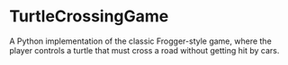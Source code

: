 # TurtleCrossingGame
A Python implementation of the classic Frogger-style game, where the player controls a turtle that must cross a road without getting hit by cars.
